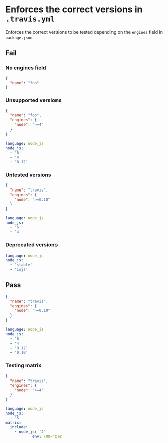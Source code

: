 # Enforces the correct versions in `.travis.yml`

Enforces the correct versions to be tested depending on the `engines` field in `package.json`.


## Fail

### No engines field

```json
{
  "name": "foo"
}
```

### Unsupported versions

```json
{
  "name": "foo",
  "engines": {
    "node": ">=4"
  }
}
```

```yml
language: node_js
node_js:
  - '6'
  - '4'
  - '0.12'
```

### Untested versions

```json
{
  "name": "travis",
  "engines": {
    "node": ">=0.10"
  }
}
```

```yml
language: node_js
node_js:
  - '6'
  - '4'
```

### Deprecated versions

```yml
language: node_js
node_js:
  - 'stable'
  - 'iojs'
```


## Pass

```json
{
  "name": "travis",
  "engines": {
    "node": ">=0.10"
  }
}
```

```yml
language: node_js
node_js:
  - '6'
  - '4'
  - '0.12'
  - '0.10'
```

### Testing matrix

```json
{
  "name": "travis",
  "engines": {
    "node": ">=4"
  }
}
```

```yml
language: node_js
node_js:
  - '6'
matrix:
  include:
    - node_js: '4'
			env: FOO='bar'
```
